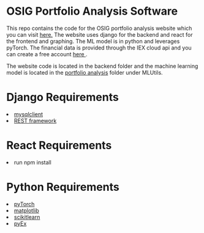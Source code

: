 # OSIG Portfolio Analysis Software
This repo contains the code for the OSIG portfolio analysis website which you can visit <a href="">here.</a>
The website uses django for the backend and react for the frontend and graphing. The ML model is in python
and leverages pyTorch. The financial data is provided through the IEX cloud api and you can create a free account
<a href="https://www.iexcloud.io/core-data/"> here </a>.

The website code is located in the backend folder and the machine learning model 
is located in the <a href="https://github.com/BraedenKuether/Capstone/tree/main/backend/osig/portfolio_analysis">portfolio analysis</a> folder under MLUtils.


# Django Requirements
<li> <a href ="https://pypi.org/project/mysqlclient/">mysqlclient</a>
<li> <a href ="https://www.django-rest-framework.org/#installation">REST framework</a>
  
# React Requirements
<li> run npm install

# Python Requirements
<li> <a href="https://pytorch.org/get-started/locally/#windows-installation"> pyTorch </a>
<li> <a href="https://matplotlib.org/stable/users/installing.html"> matplotlib </a>
<li> <a href="https://scikit-learn.org/stable/install.html"> scikitlearn </a>
<li> <a href="https://pyex.readthedocs.io/en/latest/"> pyEx </a>

